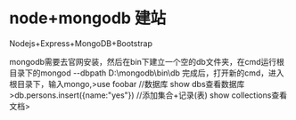 # node+mongodb 建站
Nodejs+Express+MongoDB+Bootstrap

mongodb需要去官网安装，然后在bin下建立一个空的db文件夹，在cmd运行根目录下的mongod --dbpath D:\mongodb\bin\db 完成后，打开新的cmd，进入根目录下，输入mongo,>use foobar //数据库 show dbs查看数据库>db.persons.insert({name:"yes"}) //添加集合+记录(表) show collections查看文档>
